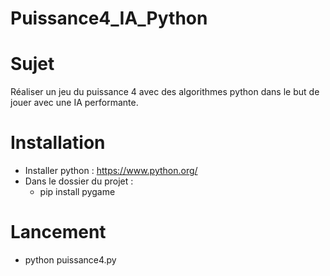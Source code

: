 # Puissance4_IA_Python

# Sujet
Réaliser un jeu du puissance 4 avec des algorithmes python dans le but de jouer avec une IA performante.

# Installation 
- Installer python : https://www.python.org/
- Dans le dossier du projet : 
    - pip install pygame
    
# Lancement
- python puissance4.py
